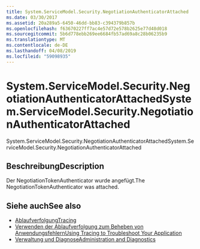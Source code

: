 ```yaml
---
title: System.ServiceModel.Security.NegotiationAuthenticatorAttached
ms.date: 03/30/2017
ms.assetid: 20a289a5-6450-46dd-bb83-c394379b857b
ms.openlocfilehash: f63670227ff7ac4e57d72e578b2625e77d48d018
ms.sourcegitcommit: 5b6d778ebb269ee6684fb57ad69a8c28b06235b9
ms.translationtype: MT
ms.contentlocale: de-DE
ms.lasthandoff: 04/08/2019
ms.locfileid: "59098935"
---
```

# <a name="systemservicemodelsecuritynegotiationauthenticatorattached"></a><span data-ttu-id="1e095-102">System.ServiceModel.Security.NegotiationAuthenticatorAttached</span><span class="sxs-lookup"><span data-stu-id="1e095-102">System.ServiceModel.Security.NegotiationAuthenticatorAttached</span></span>
<span data-ttu-id="1e095-103">System.ServiceModel.Security.NegotiationAuthenticatorAttached</span><span class="sxs-lookup"><span data-stu-id="1e095-103">System.ServiceModel.Security.NegotiationAuthenticatorAttached</span></span>  
  
## <a name="description"></a><span data-ttu-id="1e095-104">Beschreibung</span><span class="sxs-lookup"><span data-stu-id="1e095-104">Description</span></span>  
 <span data-ttu-id="1e095-105">Der NegotiationTokenAuthenticator wurde angefügt.</span><span class="sxs-lookup"><span data-stu-id="1e095-105">The NegotiationTokenAuthenticator was attached.</span></span>  
  
## <a name="see-also"></a><span data-ttu-id="1e095-106">Siehe auch</span><span class="sxs-lookup"><span data-stu-id="1e095-106">See also</span></span>

- [<span data-ttu-id="1e095-107">Ablaufverfolgung</span><span class="sxs-lookup"><span data-stu-id="1e095-107">Tracing</span></span>](../../../../../docs/framework/wcf/diagnostics/tracing/index.md)
- [<span data-ttu-id="1e095-108">Verwenden der Ablaufverfolgung zum Beheben von Anwendungsfehlern</span><span class="sxs-lookup"><span data-stu-id="1e095-108">Using Tracing to Troubleshoot Your Application</span></span>](../../../../../docs/framework/wcf/diagnostics/tracing/using-tracing-to-troubleshoot-your-application.md)
- [<span data-ttu-id="1e095-109">Verwaltung und Diagnose</span><span class="sxs-lookup"><span data-stu-id="1e095-109">Administration and Diagnostics</span></span>](../../../../../docs/framework/wcf/diagnostics/index.md)

